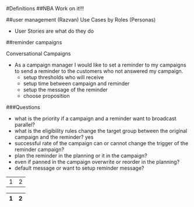 #Definitions
##NBA
Work on it!!!


##user management (Razvan) 
Use Cases by Roles (Personas)
- User Stories are what do they do



##reminder campaigns

Conversational Campaigns
- As a campaign manager I would like to set a reminder to my campaigns to send a reminder to the customers who not answered my campaign.
    - setup thresholds who will receive
    - setup time between campaign and reminder
    - setup the message of the reminder
    - choose proposition

###Questions
* what is the priority if a campaign and a reminder want to broadcast parallel?
* what is the eligibility rules change the target group between the original campaign and the reminder? yes
* successful rate of the campaign can or cannot change the trigger of the reminder campaign? 
* plan the reminder in the planning or it in the campaign?
* even if panned in the campaign overwrite or reorder in the planning?
* default message or want to setup reminder message?



<table>
<tr>
<td>1</td>
<td>2</td>

|1|2|
|---|---|
